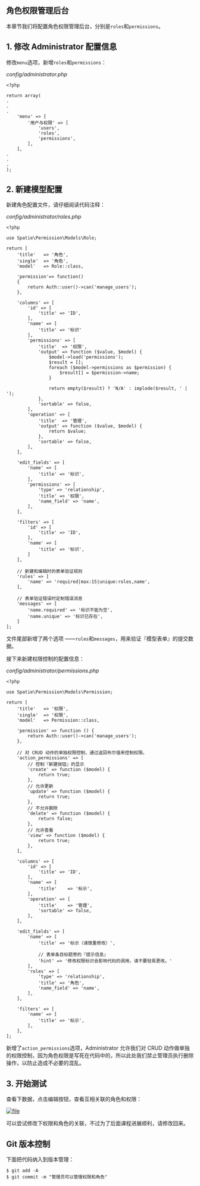 ## 角色权限管理后台

本章节我们将配置角色权限管理后台，分别是`roles`和`permissions`。

## 1. 修改 Administrator 配置信息

修改`menu`选项，新增`roles`和`permissions`：

_config/administrator.php_

```
<?php

return array(
.
.
.
    'menu' => [
        '用户与权限' => [
            'users',
            'roles',
            'permissions',
        ],
    ],
.
.
.
);
```

## 2. 新建模型配置

新建角色配置文件，请仔细阅读代码注释：

_config/administrator/roles.php_

```
<?php

use Spatie\Permission\Models\Role;

return [
    'title'   => '角色',
    'single'  => '角色',
    'model'   => Role::class,

    'permission'=> function()
    {
        return Auth::user()->can('manage_users');
    },

    'columns' => [
        'id' => [
            'title' => 'ID',
        ],
        'name' => [
            'title' => '标识'
        ],
        'permissions' => [
            'title'  => '权限',
            'output' => function ($value, $model) {
                $model->load('permissions');
                $result = [];
                foreach ($model->permissions as $permission) {
                    $result[] = $permission->name;
                }

                return empty($result) ? 'N/A' : implode($result, ' | ');
            },
            'sortable' => false,
        ],
        'operation' => [
            'title'  => '管理',
            'output' => function ($value, $model) {
                return $value;
            },
            'sortable' => false,
        ],
    ],

    'edit_fields' => [
        'name' => [
            'title' => '标识',
        ],
        'permissions' => [
            'type' => 'relationship',
            'title' => '权限',
            'name_field' => 'name',
        ],
    ],

    'filters' => [
        'id' => [
            'title' => 'ID',
        ],
        'name' => [
            'title' => '标识',
        ]
    ],

    // 新建和编辑时的表单验证规则
    'rules' => [
        'name' => 'required|max:15|unique:roles,name',
    ],

    // 表单验证错误时定制错误消息
    'messages' => [
        'name.required' => '标识不能为空',
        'name.unique' => '标识已存在',
    ]
];
```

文件尾部新增了两个选项 ——`rules`和`messages`，用来验证『模型表单』的提交数据。

接下来新建权限控制的配置信息：

_config/administrator/permissions.php_

```
<?php

use Spatie\Permission\Models\Permission;

return [
    'title'   => '权限',
    'single'  => '权限',
    'model'   => Permission::class,

    'permission' => function () {
        return Auth::user()->can('manage_users');
    },

    // 对 CRUD 动作的单独权限控制，通过返回布尔值来控制权限。
    'action_permissions' => [
        // 控制『新建按钮』的显示
        'create' => function ($model) {
            return true;
        },
        // 允许更新
        'update' => function ($model) {
            return true;
        },
        // 不允许删除
        'delete' => function ($model) {
            return false;
        },
        // 允许查看
        'view' => function ($model) {
            return true;
        },
    ],

    'columns' => [
        'id' => [
            'title' => 'ID',
        ],
        'name' => [
            'title'    => '标示',
        ],
        'operation' => [
            'title'    => '管理',
            'sortable' => false,
        ],
    ],

    'edit_fields' => [
        'name' => [
            'title' => '标示（请慎重修改）',

            // 表单条目标题旁的『提示信息』
            'hint' => '修改权限标识会影响代码的调用，请不要轻易更改。'
        ],
        'roles' => [
            'type' => 'relationship',
            'title' => '角色',
            'name_field' => 'name',
        ],
    ],

    'filters' => [
        'name' => [
            'title' => '标示',
        ],
    ],
];
```

新增了`action_permissions`选项，Administrator 允许我们对 CRUD 动作做单独的权限控制，因为角色权限是写死在代码中的，所以此处我们禁止管理员执行删除操作，以防止造成不必要的混乱。

## 3. 开始测试

查看下数据，点击编辑按钮，查看互相关联的角色和权限：

[![](https://iocaffcdn.phphub.org/uploads/images/201812/26/1/0gN8WIF1MV.gif!large "file")](https://iocaffcdn.phphub.org/uploads/images/201812/26/1/0gN8WIF1MV.gif!large)

可以尝试修改下权限和角色的关联，不过为了后面课程进展顺利，请修改回来。

## Git 版本控制

下面把代码纳入到版本管理：

```
$ git add -A
$ git commit -m "管理员可以管理权限和角色"
```



